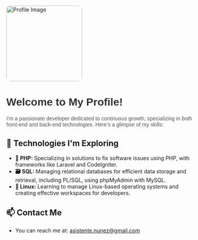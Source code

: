 <img src="https://i.imgur.com/Oq7YlHB.png" alt="Profile Image" style="width: 200px; border-radius: 10px;">

<h1 style="font-family: Arial, sans-serif; color: #333;">Welcome to My Profile!</h1>

<p style="font-family: Arial, sans-serif; color: #555;">
    I'm a passionate developer dedicated to continuous growth, specializing in both front-end and back-end technologies. Here’s a glimpse of my skills:
</p>

## 🚀 Technologies I'm Exploring

- **📱 PHP:** Specializing in solutions to fix software issues using PHP, with frameworks like Laravel and CodeIgniter.
- **🗃️ SQL:** Managing relational databases for efficient data storage and retrieval, including PL/SQL, using phpMyAdmin with MySQL.
- **🐧 Linux:** Learning to manage Linux-based operating systems and creating effective workspaces for developers.

## 📫 Contact Me

- You can reach me at: <a href="mailto:asistente.nunez@gmail.com">asistente.nunez@gmail.com</a>
